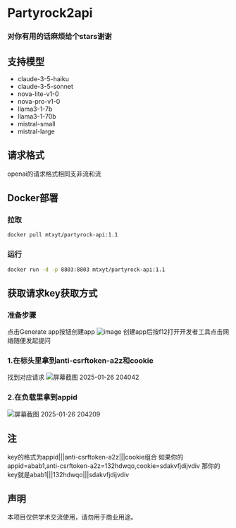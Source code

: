 # Partyrock2api

### 对你有用的话麻烦给个stars谢谢

## 支持模型
- claude-3-5-haiku
- claude-3-5-sonnet
- nova-lite-v1-0
- nova-pro-v1-0
- llama3-1-7b
- llama3-1-70b
- mistral-small
- mistral-large

## 请求格式
openai的请求格式相同支非流和流

## Docker部署
### 拉取
```bash
docker pull mtxyt/partyrock-api:1.1
```
### 运行
```bash
docker run -d -p 8803:8803 mtxyt/partyrock-api:1.1
```
## 获取请求key获取方式
### 准备步骤
点击Generate app按钮创建app
![image](https://github.com/user-attachments/assets/847748e6-896f-471d-8048-de3379cdbf70)
创建app后按f12打开开发者工具点击网络随便发起提问
### 1.在标头里拿到anti-csrftoken-a2z和cookie
找到对应请求
![屏幕截图 2025-01-26 204042](https://github.com/user-attachments/assets/e8c27ce9-0a0d-468c-89aa-8c61e64b990e)
### 2.在负载里拿到appid
![屏幕截图 2025-01-26 204209](https://github.com/user-attachments/assets/37c6707f-ad98-4cad-af35-b37d6c4d1ef7)

## 注
key的格式为appid|||anti-csrftoken-a2z|||cookie组合
如果你的appid=abab1,anti-csrftoken-a2z=132hdwqo,cookie=sdakvfjdijvdiv
那你的key就是abab1|||132hdwqo|||sdakvfjdijvdiv

## 声明
本项目仅供学术交流使用，请勿用于商业用途。
